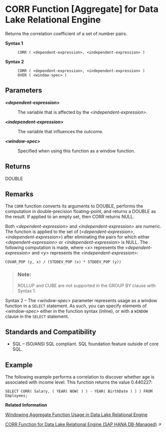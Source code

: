 <!-- loioa53fefea84f21015a7ac9e118cc9795c -->

# CORR Function \[Aggregate\] for Data Lake Relational Engine

Returns the correlation coefficient of a set of number pairs.




<dl>
<dt><b>

Syntax 1

</b></dt>
<dd>

```
CORR ( <dependent-expression>, <independent-expression> )
```



</dd><dt><b>

Syntax 2

</b></dt>
<dd>

```
CORR ( <dependent-expression>, <independent-expression> )
OVER ( <window-spec> )
```



</dd>
</dl>



<a name="loioa53fefea84f21015a7ac9e118cc9795c__CORR_parm1"/>

## Parameters


<dl>
<dt><b>

*<dependent-expression\>*

</b></dt>
<dd>

The variable that is affected by the *<independent-expression\>*.



</dd><dt><b>

*<independent-expression\>*

</b></dt>
<dd>

The variable that influences the outcome.



</dd><dt><b>

*<window-spec\>*

</b></dt>
<dd>

Specified when using this function as a window function.



</dd>
</dl>



<a name="loioa53fefea84f21015a7ac9e118cc9795c__CORR_retunrs1"/>

## Returns

DOUBLE



<a name="loioa53fefea84f21015a7ac9e118cc9795c__CORR_remarks1"/>

## Remarks

The `CORR` function converts its arguments to DOUBLE, performs the computation in double-precision floating-point, and returns a DOUBLE as the result. If applied to an empty set, then CORR returns NULL.

Both *<dependent-expression\>* and *<independent-expression\>* are numeric. The function is applied to the set of \(*<dependent-expression\>*, *<independent-expression\>*\) after eliminating the pairs for which either *<dependent-expression\>* or *<independent-expression\>* is NULL. The following computation is made, where *<x\>* represents the *<dependent-expression\>* and *<y\>* represents the *<independent-expression\>*:

```
COVAR_POP (y, x) / (STDDEV_POP (x) * STDDEV_POP (y))
```

> ### Note:  
> ROLLUP and CUBE are not supported in the GROUP BY clause with Syntax 1.

Syntax 2 – The *<window-spec\>* parameter represents usage as a window function in a `SELECT` statement. As such, you can specify elements of *<window-spec\>* either in the function syntax \(inline\), or with a `WINDOW` clause in the `SELECT` statement.



<a name="loioa53fefea84f21015a7ac9e118cc9795c__CORR_standards1"/>

## Standards and Compatibility

-   SQL – ISO/ANSI SQL compliant. SQL foundation feature outside of core SQL.



<a name="loioa53fefea84f21015a7ac9e118cc9795c__CORR_examples1"/>

## Example

The following example performs a correlation to discover whether age is associated with income level. This function returns the value 0.440227:

```
SELECT CORR( Salary, ( YEAR( NOW( ) ) - YEAR( BirthDate ) ) ) FROM Employees;
```

**Related Information**  


[Windowing Aggregate Function Usage in Data Lake Relational Engine](windowing-aggregate-function-usage-in-data-lake-relational-engine-a527f35.md "A major feature of the ISO/ANSI SQL extensions for OLAP is a construct called a window.")

[CORR Function for Data Lake Relational Engine (SAP HANA DB-Managed)](https://help.sap.com/viewer/a898e08b84f21015969fa437e89860c8/2023_2_QRC/en-US/ea68d7a3796040bf9adb352e0756650e.html "Returns the correlation coefficient of a set of number pairs.") :arrow_upper_right:


